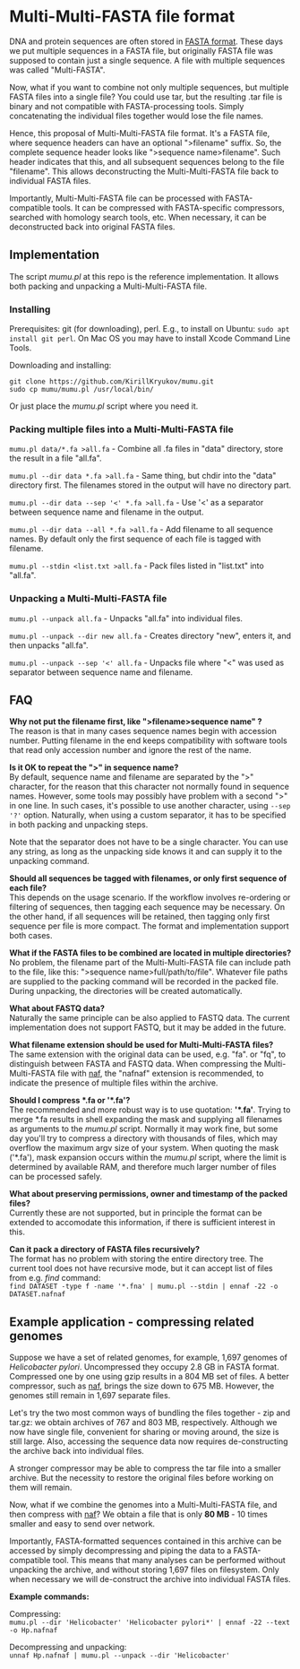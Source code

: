 # Multi-Multi-FASTA file format

DNA and protein sequences are often stored in [FASTA format](https://en.wikipedia.org/wiki/FASTA_format).
These days we put multiple sequences in a FASTA file,
but originally FASTA file was supposed to contain just a single sequence.
A file with multiple sequences was called "Multi-FASTA".

Now, what if you want to combine not only multiple sequences, but multiple FASTA files into a single file?
You could use tar, but the resulting .tar file is binary and not compatible with FASTA-processing tools.
Simply concatenating the individual files together would lose the file names.

Hence, this proposal of Multi-Multi-FASTA file format.
It's a FASTA file, where sequence headers can have an optional ">filename" suffix.
So, the complete sequence header looks like ">sequence name>filename".
Such header indicates that this, and all subsequent sequences belong to the file "filename".
This allows deconstructing the Multi-Multi-FASTA file back to individual FASTA files.

Importantly, Multi-Multi-FASTA file can be processed with FASTA-compatible tools.
It can be compressed with FASTA-specific compressors, searched with homology search tools, etc.
When necessary, it can be deconstructed back into original FASTA files.



## Implementation

The script _mumu.pl_ at this repo is the reference implementation.
It allows both packing and unpacking a Multi-Multi-FASTA file.

### Installing

Prerequisites: git (for downloading), perl.
E.g., to install on Ubuntu: `sudo apt install git perl`.
On Mac OS you may have to install Xcode Command Line Tools.

Downloading and installing:
```
git clone https://github.com/KirillKryukov/mumu.git
sudo cp mumu/mumu.pl /usr/local/bin/
```

Or just place the _mumu.pl_ script where you need it.

### Packing multiple files into a Multi-Multi-FASTA file

`mumu.pl data/*.fa >all.fa` - Combine all .fa files in "data" directory, store the result in a file "all.fa".

`mumu.pl --dir data *.fa >all.fa` - Same thing, but chdir into the "data" directory first. The filenames stored in the output will have no directory part.

`mumu.pl --dir data --sep '<' *.fa >all.fa` - Use '<' as a separator between sequence name and filename in the output.

`mumu.pl --dir data --all *.fa >all.fa` - Add filename to all sequence names.
By default only the first sequence of each file is tagged with filename.

`mumu.pl --stdin <list.txt >all.fa` - Pack files listed in "list.txt" into "all.fa".

### Unpacking a Multi-Multi-FASTA file

`mumu.pl --unpack all.fa` - Unpacks "all.fa" into individual files.

`mumu.pl --unpack --dir new all.fa` - Creates directory "new", enters it, and then unpacks "all.fa".

`mumu.pl --unpack --sep '<' all.fa` - Unpacks file where "<" was used as separator between sequence name and filename.



## FAQ

**Why not put the filename first, like ">filename>sequence name" ?**<br>
The reason is that in many cases sequence names begin with accession number.
Putting filename in the end keeps compatibility with software tools that read only accession number and ignore the rest of the name.

**Is it OK to repeat the ">" in sequence name?**<br>
By default, sequence name and filename are separated by the ">" character,
for the reason that this character not normally found in sequence names.
However, some tools may possibly have problem with a second ">" in one line.
In such cases, it's possible to use another character, using `--sep '?'` option.
Naturally, when using a custom separator, it has to be specified in both packing and unpacking steps.

Note that the separator does not have to be a single character.
You can use any string,
as long as the unpacking side knows it and can supply it to the unpacking command.

**Should all sequences be tagged with filenames, or only first sequence of each file?**<br>
This depends on the usage scenario.
If the workflow involves re-ordering or filtering of sequences, then tagging each sequence may be necessary.
On the other hand, if all sequences will be retained, then tagging only first sequence per file is more compact.
The format and implementation support both cases.

**What if the FASTA files to be combined are located in multiple directories?**<br>
No problem, the filename part of the Multi-Multi-FASTA file can include path to the file,
like this: ">sequence name>full/path/to/file".
Whatever file paths are supplied to the packing command will be recorded in the packed file.
During unpacking, the directories will be created automatically.

**What about FASTQ data?**<br>
Naturally the same principle can be also applied to FASTQ data.
The current implementation does not support FASTQ, but it may be added in the future.

**What filename extension should be used for Multi-Multi-FASTA files?**<br>
The same extension with the original data can be used, e.g. "fa". or "fq", to distinguish between FASTA and FASTQ data.
When compressing the Multi-Multi-FASTA file with [naf](https://github.com/KirillKryukov/naf),
the "nafnaf" extension is recommended, to indicate the presence of multiple files within the archive.

**Should I compress \*.fa or '\*.fa'?**<br>
The recommended and more robust way is to use quotation: **'\*.fa'**.
Trying to merge \*.fa results in shell expanding the mask and supplying all filenames as arguments to the _mumu.pl_ script.
Normally it may work fine, but some day you'll try to compress a directory with thousands of files,
which may overflow the maximum argv size of your system.
When quoting the mask ('*.fa'), mask expansion occurs within the _mumu.pl_ script,
where the limit is determined by available RAM, and therefore much larger number of files can be processed safely.

**What about preserving permissions, owner and timestamp of the packed files?**<br>
Currently these are not supported, but in principle the format can be extended to accomodate this information,
if there is sufficient interest in this.

**Can it pack a directory of FASTA files recursively?**<br>
The format has no problem with storing the entire directory tree.
The current tool does not have recursive mode,
but it can accept list of files from e.g. _find_ command:<br>
`find DATASET -type f -name '*.fna' | mumu.pl --stdin | ennaf -22 -o DATASET.nafnaf`



## Example application - compressing related genomes

Suppose we have a set of related genomes, for example, 1,697 genomes of <i>Helicobacter pylori</i>.
Uncompressed they occupy 2.8 GB in FASTA format.
Compressed one by one using gzip results in a 804 MB set of files.
A better compressor, such as [naf](https://github.com/KirillKryukov/naf), brings the size down to 675 MB.
However, the genomes still remain in 1,697 separate files.

Let's try the two most common ways of bundling the files together - zip and tar.gz:
we obtain archives of 767 and 803 MB, respectively.
Although we now have single file, convenient for sharing or moving around, the size is still large.
Also, accessing the sequence data now requires de-constructing the archive back into individual files.

A stronger compressor may be able to compress the tar file into a smaller archive.
But the necessity to restore the original files before working on them will remain.

Now, what if we combine the genomes into a Multi-Multi-FASTA file,
and then compress with [naf](https://github.com/KirillKryukov/naf)?
We obtain a file that is only **80 MB** - 10 times smaller and easy to send over network.

Importantly, FASTA-formatted sequences contained in this archive
can be accessed by simply decompressing and piping the data to a FASTA-compatible tool.
This means that many analyses can be performed without unpacking the archive, and without storing 1,697 files on filesystem.
Only when necessary we will de-construct the archive into individual FASTA files.

**Example commands:**

Compressing:<br>
`mumu.pl --dir 'Helicobacter' 'Helicobacter pylori*' | ennaf -22 --text -o Hp.nafnaf`

Decompressing and unpacking:<br>
`unnaf Hp.nafnaf | mumu.pl --unpack --dir 'Helicobacter'`
